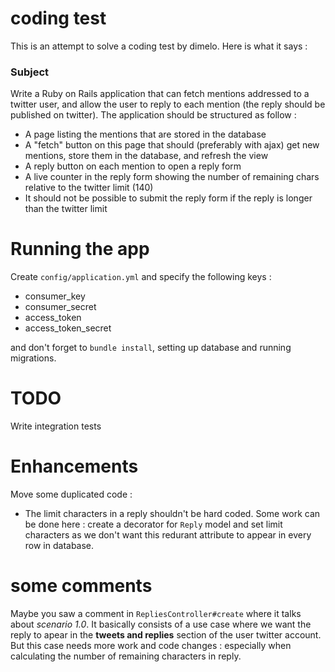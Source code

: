 # coding test

This is an attempt to solve a coding test by dimelo. Here is what it says :

### Subject

Write a Ruby on Rails application that can fetch  mentions  addressed to a twitter user, and allow the user to  reply  to each mention (the reply should be published on twitter).
The application should be structured as follow :
* A page listing the mentions that are stored in the database
* A "fetch" button on this page that should (preferably with ajax) get new
mentions, store them in the database, and refresh the view
* A reply button on each mention to open a reply form
* A live counter in the reply form showing the number of remaining chars relative
to the twitter limit (140)
* It should not be possible to submit the reply form if the reply is longer than the
twitter limit

# Running the app

Create `config/application.yml` and specify the following keys :

* consumer_key
* consumer_secret
* access_token
* access_token_secret

and don't forget to `bundle install`, setting up database and running migrations.

# TODO

Write integration tests

# Enhancements

Move some duplicated code :
* The limit characters in a reply shouldn't be hard coded. Some work can be done here : create a decorator for `Reply` model and set limit characters as we don't want this redurant attribute to appear in every row in database.

# some comments

Maybe you saw a comment in `RepliesController#create` where it talks about *scenario 1.0*. It basically consists of a use case where we want the reply to apear in the **tweets and replies** section of the user twitter account. But this case needs more work and code changes : especially when calculating the number of remaining characters in reply.


